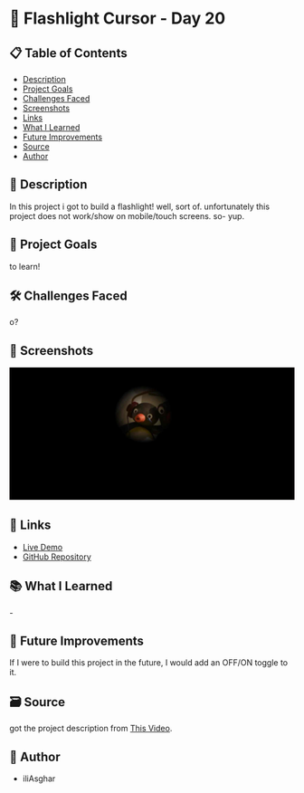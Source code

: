 # 🚀 Flashlight Cursor - Day 20

## 📋 Table of Contents

- [Description](#📖-description)
- [Project Goals](#🎯-project-goals)
- [Challenges Faced](#🛠-challenges-faced)
- [Screenshots](#📸-screenshots)
- [Links](#🔗-links)
- [What I Learned](#📚-what-i-learned)
- [Future Improvements](#🚀-future-improvements)
- [Source](#🗃️-source)
- [Author](#👤-author)

## 📖 Description

In this project i got to build a flashlight! well, sort of. unfortunately this project does not work/show on mobile/touch screens. so- yup.

## 🎯 Project Goals

to learn!

## 🛠 Challenges Faced

o?

## 📸 Screenshots

![screenshot](<../../project screenshots/20.png>)

## 🔗 Links

- [Live Demo](https://iliasghar.github.io/100-Days--100--Frontend--Challanges/projects/020-%20Flashlight%20Cursor/)
- [GitHub Repository](https://github.com/iliAsghar/100-Days--100--Frontend--Challanges/tree/main/projects/020-%20Flashlight%20Cursor)

## 📚 What I Learned

\-

## 🚀 Future Improvements

If I were to build this project in the future, I would add an OFF/ON toggle to it.

## 🗃️ Source

got the project description from [This Video](https://www.youtube.com/watch?v=IR4YozVqI6k).

## 👤 Author

- iliAsghar